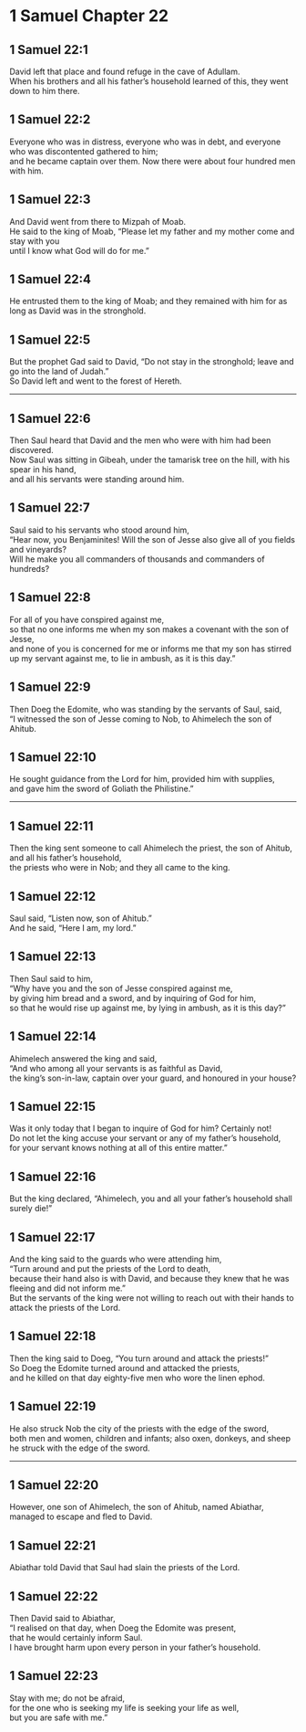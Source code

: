# 1 Samuel Chapter 22

## 1 Samuel 22:1

David left that place and found refuge in the cave of Adullam.  
When his brothers and all his father’s household learned of this, they went down to him there.

## 1 Samuel 22:2

Everyone who was in distress, everyone who was in debt, and everyone who was discontented gathered to him;  
and he became captain over them. Now there were about four hundred men with him.

## 1 Samuel 22:3

And David went from there to Mizpah of Moab.  
He said to the king of Moab, “Please let my father and my mother come and stay with you  
until I know what God will do for me.”

## 1 Samuel 22:4

He entrusted them to the king of Moab; and they remained with him for as long as David was in the stronghold.

## 1 Samuel 22:5

But the prophet Gad said to David, “Do not stay in the stronghold; leave and go into the land of Judah.”  
So David left and went to the forest of Hereth.

---

## 1 Samuel 22:6

Then Saul heard that David and the men who were with him had been discovered.  
Now Saul was sitting in Gibeah, under the tamarisk tree on the hill, with his spear in his hand,  
and all his servants were standing around him.

## 1 Samuel 22:7

Saul said to his servants who stood around him,  
“Hear now, you Benjaminites! Will the son of Jesse also give all of you fields and vineyards?  
Will he make you all commanders of thousands and commanders of hundreds?

## 1 Samuel 22:8

For all of you have conspired against me,  
so that no one informs me when my son makes a covenant with the son of Jesse,  
and none of you is concerned for me or informs me that my son has stirred up my servant against me, to lie in ambush, as it is this day.”

## 1 Samuel 22:9

Then Doeg the Edomite, who was standing by the servants of Saul, said,  
“I witnessed the son of Jesse coming to Nob, to Ahimelech the son of Ahitub.

## 1 Samuel 22:10

He sought guidance from the Lord for him, provided him with supplies,  
and gave him the sword of Goliath the Philistine.”

---

## 1 Samuel 22:11

Then the king sent someone to call Ahimelech the priest, the son of Ahitub, and all his father’s household,  
the priests who were in Nob; and they all came to the king.

## 1 Samuel 22:12

Saul said, “Listen now, son of Ahitub.”  
And he said, “Here I am, my lord.”

## 1 Samuel 22:13

Then Saul said to him,  
“Why have you and the son of Jesse conspired against me,  
by giving him bread and a sword, and by inquiring of God for him,  
so that he would rise up against me, by lying in ambush, as it is this day?”

## 1 Samuel 22:14

Ahimelech answered the king and said,  
“And who among all your servants is as faithful as David,  
the king’s son-in-law, captain over your guard, and honoured in your house?

## 1 Samuel 22:15

Was it only today that I began to inquire of God for him? Certainly not!  
Do not let the king accuse your servant or any of my father’s household,  
for your servant knows nothing at all of this entire matter.”

## 1 Samuel 22:16

But the king declared, “Ahimelech, you and all your father’s household shall surely die!”

## 1 Samuel 22:17

And the king said to the guards who were attending him,  
“Turn around and put the priests of the Lord to death,  
because their hand also is with David, and because they knew that he was fleeing and did not inform me.”  
But the servants of the king were not willing to reach out with their hands to attack the priests of the Lord.

## 1 Samuel 22:18

Then the king said to Doeg, “You turn around and attack the priests!”  
So Doeg the Edomite turned around and attacked the priests,  
and he killed on that day eighty-five men who wore the linen ephod.

## 1 Samuel 22:19

He also struck Nob the city of the priests with the edge of the sword,  
both men and women, children and infants; also oxen, donkeys, and sheep he struck with the edge of the sword.

---

## 1 Samuel 22:20

However, one son of Ahimelech, the son of Ahitub, named Abiathar, managed to escape and fled to David.

## 1 Samuel 22:21

Abiathar told David that Saul had slain the priests of the Lord.

## 1 Samuel 22:22

Then David said to Abiathar,  
“I realised on that day, when Doeg the Edomite was present,  
that he would certainly inform Saul.  
I have brought harm upon every person in your father’s household.

## 1 Samuel 22:23

Stay with me; do not be afraid,  
for the one who is seeking my life is seeking your life as well,  
but you are safe with me.”
